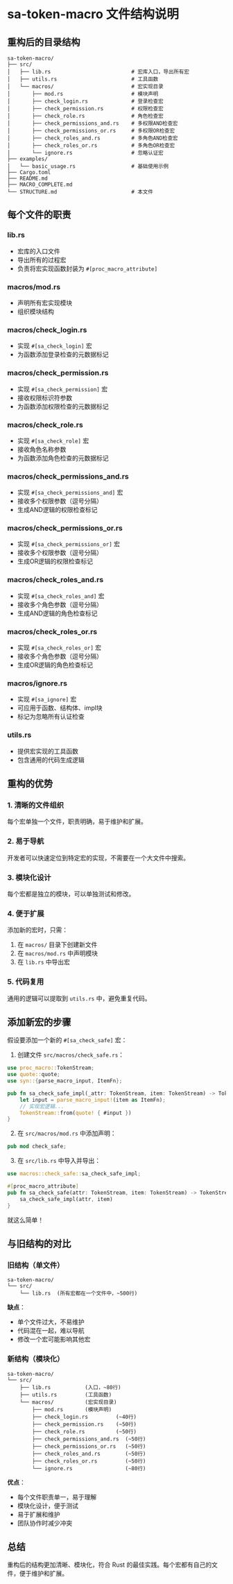 # sa-token-macro 文件结构说明

## 重构后的目录结构

```
sa-token-macro/
├── src/
│   ├── lib.rs                          # 宏库入口，导出所有宏
│   ├── utils.rs                        # 工具函数
│   └── macros/                         # 宏实现目录
│       ├── mod.rs                      # 模块声明
│       ├── check_login.rs              # 登录检查宏
│       ├── check_permission.rs         # 权限检查宏
│       ├── check_role.rs               # 角色检查宏
│       ├── check_permissions_and.rs    # 多权限AND检查宏
│       ├── check_permissions_or.rs     # 多权限OR检查宏
│       ├── check_roles_and.rs          # 多角色AND检查宏
│       ├── check_roles_or.rs           # 多角色OR检查宏
│       └── ignore.rs                   # 忽略认证宏
├── examples/
│   └── basic_usage.rs                  # 基础使用示例
├── Cargo.toml
├── README.md
├── MACRO_COMPLETE.md
└── STRUCTURE.md                        # 本文件
```

## 每个文件的职责

### lib.rs
- 宏库的入口文件
- 导出所有的过程宏
- 负责将宏实现函数封装为 `#[proc_macro_attribute]`

### macros/mod.rs
- 声明所有宏实现模块
- 组织模块结构

### macros/check_login.rs
- 实现 `#[sa_check_login]` 宏
- 为函数添加登录检查的元数据标记

### macros/check_permission.rs
- 实现 `#[sa_check_permission]` 宏
- 接收权限标识符参数
- 为函数添加权限检查的元数据标记

### macros/check_role.rs
- 实现 `#[sa_check_role]` 宏
- 接收角色名称参数
- 为函数添加角色检查的元数据标记

### macros/check_permissions_and.rs
- 实现 `#[sa_check_permissions_and]` 宏
- 接收多个权限参数（逗号分隔）
- 生成AND逻辑的权限检查标记

### macros/check_permissions_or.rs
- 实现 `#[sa_check_permissions_or]` 宏
- 接收多个权限参数（逗号分隔）
- 生成OR逻辑的权限检查标记

### macros/check_roles_and.rs
- 实现 `#[sa_check_roles_and]` 宏
- 接收多个角色参数（逗号分隔）
- 生成AND逻辑的角色检查标记

### macros/check_roles_or.rs
- 实现 `#[sa_check_roles_or]` 宏
- 接收多个角色参数（逗号分隔）
- 生成OR逻辑的角色检查标记

### macros/ignore.rs
- 实现 `#[sa_ignore]` 宏
- 可应用于函数、结构体、impl块
- 标记为忽略所有认证检查

### utils.rs
- 提供宏实现的工具函数
- 包含通用的代码生成逻辑

## 重构的优势

### 1. 清晰的文件组织
每个宏单独一个文件，职责明确，易于维护和扩展。

### 2. 易于导航
开发者可以快速定位到特定宏的实现，不需要在一个大文件中搜索。

### 3. 模块化设计
每个宏都是独立的模块，可以单独测试和修改。

### 4. 便于扩展
添加新的宏时，只需：
1. 在 `macros/` 目录下创建新文件
2. 在 `macros/mod.rs` 中声明模块
3. 在 `lib.rs` 中导出宏

### 5. 代码复用
通用的逻辑可以提取到 `utils.rs` 中，避免重复代码。

## 添加新宏的步骤

假设要添加一个新的 `#[sa_check_safe]` 宏：

1. 创建文件 `src/macros/check_safe.rs`：
```rust
use proc_macro::TokenStream;
use quote::quote;
use syn::{parse_macro_input, ItemFn};

pub fn sa_check_safe_impl(_attr: TokenStream, item: TokenStream) -> TokenStream {
    let input = parse_macro_input!(item as ItemFn);
    // 实现宏逻辑...
    TokenStream::from(quote! { #input })
}
```

2. 在 `src/macros/mod.rs` 中添加声明：
```rust
pub mod check_safe;
```

3. 在 `src/lib.rs` 中导入并导出：
```rust
use macros::check_safe::sa_check_safe_impl;

#[proc_macro_attribute]
pub fn sa_check_safe(attr: TokenStream, item: TokenStream) -> TokenStream {
    sa_check_safe_impl(attr, item)
}
```

就这么简单！

## 与旧结构的对比

### 旧结构（单文件）
```
sa-token-macro/
└── src/
    └── lib.rs  (所有宏都在一个文件中，~500行)
```

**缺点**：
- 单个文件过大，不易维护
- 代码混在一起，难以导航
- 修改一个宏可能影响其他宏

### 新结构（模块化）
```
sa-token-macro/
└── src/
    ├── lib.rs           (入口，~80行)
    ├── utils.rs         (工具函数)
    └── macros/          (宏实现目录)
        ├── mod.rs       (模块声明)
        ├── check_login.rs         (~40行)
        ├── check_permission.rs    (~50行)
        ├── check_role.rs          (~50行)
        ├── check_permissions_and.rs  (~50行)
        ├── check_permissions_or.rs   (~50行)
        ├── check_roles_and.rs        (~50行)
        ├── check_roles_or.rs         (~50行)
        └── ignore.rs                 (~80行)
```

**优点**：
- 每个文件职责单一，易于理解
- 模块化设计，便于测试
- 易于扩展和维护
- 团队协作时减少冲突

## 总结

重构后的结构更加清晰、模块化，符合 Rust 的最佳实践。每个宏都有自己的文件，便于维护和扩展。

